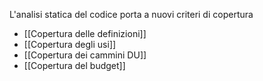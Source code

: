 L'analisi statica del codice porta a nuovi criteri di copertura
- [[Copertura delle definizioni]]
- [[Copertura degli usi]]
- [[Copertura dei cammini DU]]
- [[Copertura del budget]]